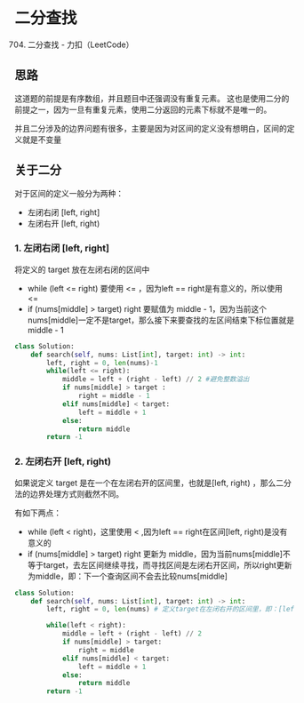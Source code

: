 # 二分查找

704. 二分查找 - 力扣（LeetCode）

## 思路

这道题的前提是有序数组，并且题目中还强调没有重复元素。
这也是使用二分的前提之一，因为一旦有重复元素，使用二分返回的元素下标就不是唯一的。

并且二分涉及的边界问题有很多，主要是因为对区间的定义没有想明白，区间的定义就是不变量

## 关于二分

对于区间的定义一般分为两种：
- 左闭右闭 [left, right]
- 左闭右开 [left, right)

### 1. 左闭右闭 [left, right]

将定义的 target 放在左闭右闭的区间中

- while (left <= right) 要使用 <= ，因为left == right是有意义的，所以使用 <=
- if (nums[middle] > target)  right 要赋值为 middle - 1，因为当前这个nums[middle]一定不是target，那么接下来要查找的左区间结束下标位置就是 middle - 1

```python
class Solution:
    def search(self, nums: List[int], target: int) -> int:
        left, right = 0, len(nums)-1
        while(left <= right):
            middle = left + (right - left) // 2 #避免整数溢出
            if nums[middle] > target :
                right = middle - 1
            elif nums[middle] < target:
                left = middle + 1
            else:
                return middle
        return -1
```

### 2. 左闭右开 [left, right)

如果说定义 target 是在一个在左闭右开的区间里，也就是[left, right) ，那么二分法的边界处理方式则截然不同。

有如下两点：
- while (left < right)，这里使用 < ,因为left == right在区间[left, right)是没有意义的
- if (nums[middle] > target) right 更新为 middle，因为当前nums[middle]不等于target，去左区间继续寻找，而寻找区间是左闭右开区间，所以right更新为middle，即：下一个查询区间不会去比较nums[middle]

```python
class Solution:
    def search(self, nums: List[int], target: int) -> int:
        left, right = 0, len(nums) # 定义target在左闭右开的区间里，即：[left, right)

        while(left < right):
            middle = left + (right - left) // 2
            if nums[middle] > target:
                right = middle
            elif nums[middle] < target:
                left = middle + 1
            else:
                return middle
        return -1
